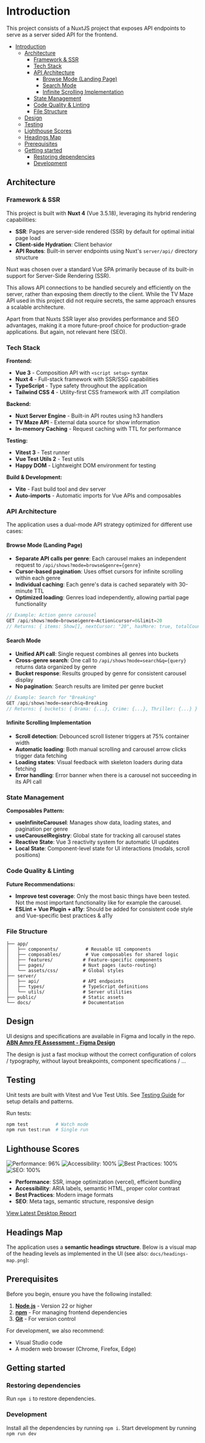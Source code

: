 # Introduction

This project consists of a NuxtJS project that exposes API endpoints to serve as a server sided API for the frontend.

- [Introduction](#introduction)
  - [Architecture](#architecture)
    - [Framework \& SSR](#framework--ssr)
    - [Tech Stack](#tech-stack)
    - [API Architecture](#api-architecture)
      - [Browse Mode (Landing Page)](#browse-mode-landing-page)
      - [Search Mode](#search-mode)
      - [Infinite Scrolling Implementation](#infinite-scrolling-implementation)
    - [State Management](#state-management)
    - [Code Quality \& Linting](#code-quality--linting)
    - [File Structure](#file-structure)
  - [Design](#design)
  - [Testing](#testing)
  - [Lighthouse Scores](#lighthouse-scores)
  - [Headings Map](#headings-map)
  - [Prerequisites](#prerequisites)
  - [Getting started](#getting-started)
    - [Restoring dependencies](#restoring-dependencies)
    - [Development](#development)

## Architecture

### Framework & SSR

This project is built with **Nuxt 4** (Vue 3.5.18), leveraging its hybrid rendering capabilities:

- **SSR**: Pages are server-side rendered (SSR) by default for optimal initial page load
- **Client-side Hydration**: Client behavior
- **API Routes**: Built-in server endpoints using Nuxt's `server/api/` directory structure

Nuxt was chosen over a standard Vue SPA primarily because of its built-in support for Server-Side Rendering (SSR).

This allows API connections to be handled securely and efficiently on the server, rather than exposing them directly to the client. While the TV Maze API used in this project did not require secrets, the same approach ensures a scalable architecture.

Apart from that Nuxts SSR layer also provides performance and SEO advantages, making it a more future-proof choice for production-grade applications. But again, not relevant here (SEO).

### Tech Stack

**Frontend:**

- **Vue 3** - Composition API with `<script setup>` syntax
- **Nuxt 4** - Full-stack framework with SSR/SSG capabilities
- **TypeScript** - Type safety throughout the application
- **Tailwind CSS 4** - Utility-first CSS framework with JIT compilation

**Backend:**

- **Nuxt Server Engine** - Built-in API routes using h3 handlers
- **TV Maze API** - External data source for show information
- **In-memory Caching** - Request caching with TTL for performance

**Testing:**

- **Vitest 3** - Test runner
- **Vue Test Utils 2** - Test utils
- **Happy DOM** - Lightweight DOM environment for testing

**Build & Development:**

- **Vite** - Fast build tool and dev server
- **Auto-imports** - Automatic imports for Vue APIs and composables

### API Architecture

The application uses a dual-mode API strategy optimized for different use cases:

#### Browse Mode (Landing Page)

- **Separate API calls per genre**: Each carousel makes an independent request to `/api/shows?mode=browse&genre={genre}`
- **Cursor-based pagination**: Uses offset cursors for infinite scrolling within each genre
- **Individual caching**: Each genre's data is cached separately with 30-minute TTL
- **Optimized loading**: Genres load independently, allowing partial page functionality

```typescript
// Example: Action genre carousel
GET /api/shows?mode=browse&genre=Action&cursor=0&limit=20
// Returns: { items: Show[], nextCursor: "20", hasMore: true, totalCount: 150 }
```

#### Search Mode

- **Unified API call**: Single request combines all genres into buckets
- **Cross-genre search**: One call to `/api/shows?mode=search&q={query}` returns data organized by genre
- **Bucket response**: Results grouped by genre for consistent carousel display
- **No pagination**: Search results are limited per genre bucket

```typescript
// Example: Search for "Breaking"
GET /api/shows?mode=search&q=Breaking
// Returns: { buckets: { Drama: {...}, Crime: {...}, Thriller: {...} } }
```

#### Infinite Scrolling Implementation

- **Scroll detection**: Debounced scroll listener triggers at 75% container width
- **Automatic loading**: Both manual scrolling and carousel arrow clicks trigger data fetching
- **Loading states**: Visual feedback with skeleton loaders during data fetching
- **Error handling**: Error banner when there is a carousel not succeeding in its API call

### State Management

**Composables Pattern:**

- **useInfiniteCarousel**: Manages show data, loading states, and pagination per genre
- **useCarouselRegistry**: Global state for tracking all carousel states
- **Reactive State**: Vue 3 reactivity system for automatic UI updates
- **Local State**: Component-level state for UI interactions (modals, scroll positions)

### Code Quality & Linting

**Future Recommendations:**

- **Improve test coverage**: Only the most basic things have been tested. Not the most important functionality like for example the carousel.
- **ESLint + Vue Plugin + a11y**: Should be added for consistent code style and Vue-specific best practices & a11y

### File Structure

```
├── app/
│   ├── components/          # Reusable UI components
│   ├── composables/         # Vue composables for shared logic
│   ├── features/           # Feature-specific components
│   ├── pages/              # Nuxt pages (auto-routing)
│   └── assets/css/         # Global styles
├── server/
│   ├── api/                # API endpoints
│   ├── types/              # TypeScript definitions
│   └── utils/              # Server utilities
├── public/                 # Static assets
└── docs/                   # Documentation
```

## Design

UI designs and specifications are available in Figma and locally in the repo.
**[ABN Amro FE Assessment - Figma Design](https://www.figma.com/design/9dXS5EyhEiaUBQzBcDuzcc/ABN-Amro-FE-Assessment?node-id=0-1&t=bwAuYkjpKPIY1mj6-1)**

The design is just a fast mockup without the correct configuration of colors / typography, without layout breakpoints, component specifications / ...

## Testing

Unit tests are built with Vitest and Vue Test Utils. See [Testing Guide](./docs/testing.md) for setup details and patterns.

Run tests:

```bash
npm test          # Watch mode
npm run test:run  # Single run
```

## Lighthouse Scores

![Performance: 96%](https://img.shields.io/badge/Performance-96%25-success)
![Accessibility: 100%](https://img.shields.io/badge/Accessibility-100%25-success)
![Best Practices: 100%](https://img.shields.io/badge/Best_Practices-100%25-success)
![SEO: 100%](https://img.shields.io/badge/SEO-100%25-success)

- **Performance**: SSR, image optimization (vercel), efficient bundling
- **Accessibility**: ARIA labels, semantic HTML, proper color contrast
- **Best Practices**: Modern image formats
- **SEO**: Meta tags, semantic structure, responsive design

[View Latest Desktop Report](https://pagespeed.web.dev/analysis?url=https://abn-fe-assignment.vercel.app&form_factor=desktop)

## Headings Map

The application uses a **semantic headings structure**. Below is a visual map of the heading levels as implemented in the UI (see also: `docs/headings-map.png`):

## Prerequisites

Before you begin, ensure you have the following installed:

1. **[Node.js](https://nodejs.org/en/download)** - Version 22 or higher
2. **[npm](https://www.npmjs.com/)** - For managing frontend dependencies
3. **[Git](https://git-scm.com/downloads)** - For version control

For development, we also recommend:

- Visual Studio code
- A modern web browser (Chrome, Firefox, Edge)

## Getting started

### Restoring dependencies

Run `npm i` to restore dependencies.

### Development

Install all the dependencies by running `npm i`.
Start development by running `npm run dev`
